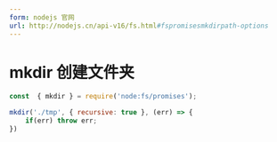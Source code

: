 ```yaml
---
form: nodejs 官网
url: http://nodejs.cn/api-v16/fs.html#fspromisesmkdirpath-options
---
```

# mkdir 创建文件夹
```js
const  { mkdir } = require('node:fs/promises');

mkdir('./tmp', { recursive: true }, (err) => {
	if(err) throw err;
})
```
